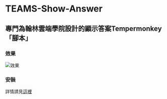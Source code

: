 # TEAMS-Show-Answer
## 專門為翰林雲端學院設計的顯示答案Tempermonkey「腳本」
### 效果
![效果](https://upload.cc/i1/2024/05/05/ZW92Jw.png)
### 安裝
詳情請見[這裡](https://github.com/KnowScratcher/TEAMS-Show-Answer/wiki/%E5%AE%89%E8%A3%9D)

